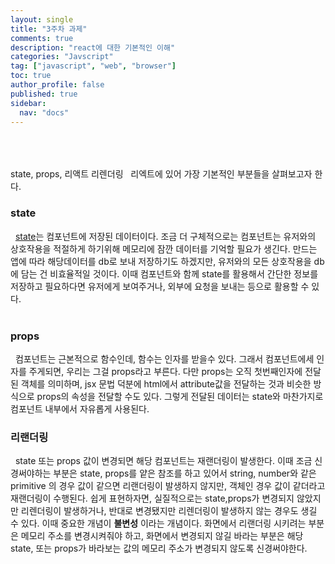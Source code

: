 ```yaml
---
layout: single
title: "3주차 과제"
comments: true
description: "react에 대한 기본적인 이해"
categories: "Javscript"
tag: ["javascript", "web", "browser"]
toc: true
author_profile: false
published: true
sidebar:
  nav: "docs"
---
```


<br/> <br/> <br/>
state, props, 리액트 리렌더링
&nbsp; 리엑트에 있어 가장 기본적인 부분들을 살펴보고자 한다.

### state

&nbsp; [state](https://beta.reactjs.org/learn/state-a-components-memory)는 컴포넌트에 저장된 데이터이다. 조금 더 구체적으로는 컴포넌트는 유저와의 상호작용을 적절하게 하기위해 메모리에 잠깐 데이터를 기억할 필요가 생긴다. 만드는 앱에 따라 해당데이터를 db로 보내 저장하기도 하겠지만, 유저와의 모든 상호작용을 db에 담는 건 비효율적일 것이다. 이때 컴포넌트와 함께 state를 활용해서 간단한 정보를 저장하고 필요하다면 유저에게 보여주거나, 외부에 요청을 보내는 등으로 활용할 수 있다.<br/>
&nbsp;

### props

&nbsp; 컴포넌트는 근본적으로 함수인데, 함수는 인자를 받을수 있다. 그래서 컴포넌트에세 인자를 주게되면, 우리는 그걸 props라고 부른다. 다만 props는 오직 첫번째인자에 전달된 객체를 의미하며, jsx 문법 덕분에 html에서 attribute값을 전달하는 것과 비슷한 방식으로 props의 속성을 전달할 수도 있다. 그렇게 전달된 데이터는 state와 마찬가지로 컴포넌트 내부에서 자유롭게 사용된다.

### 리랜더링

&nbsp; state 또는 props 값이 변경되면 해당 컴포넌트는 재랜더링이 발생한다. 이때 조금 신경써야하는 부분은 state, props를 얕은 참조를 하고 있어서 string, number와 같은 primitive 의 경우 값이 같으면 리랜더링이 발생하지 않지만, 객체인 경우 값이 같더라고 재랜더링이 수행된다. 쉽게 표현하자면, 실질적으로는 state,props가 변경되지 않았지만 리렌더링이 발생하거나, 반대로 변경됐지만 리렌더링이 발생하지 않는 경우도 생길 수 있다. 이때 중요한 개념이 **불변성** 이라는 개념이다. 화면에서 리랜더링 시키려는 부분은 메모리 주소를 변경시켜줘야 하고, 화면에서 변경되지 않길 바라는 부분은 해당 state, 또는 props가 바라보는 값의 메모리 주소가 변경되지 않도록 신경써야한다.
